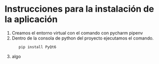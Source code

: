 # Instrucciones para la instalación de la aplicación

1. Creamos el entorno virtual con el comando con pycharm pipenv
2. Dentro de la consola de python del proyecto ejecutamos el comando.
    ```bash
       pip install PyQt6
    ```
3. algo